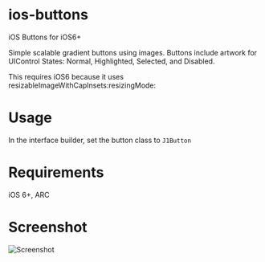 ios-buttons
===========

iOS Buttons for iOS6+

Simple scalable gradient buttons using images.  Buttons include artwork for UIControl States: Normal, Highlighted, Selected, and Disabled.

This requires iOS6 because it uses resizableImageWithCapInsets:resizingMode: 

Usage
=====

In the interface builder, set the button class to `J1Button`

Requirements
============

iOS 6+, ARC

Screenshot
==========

![Screenshot](//raw.github.com/jcampbell1/ios-buttons/master/screenshot.png)